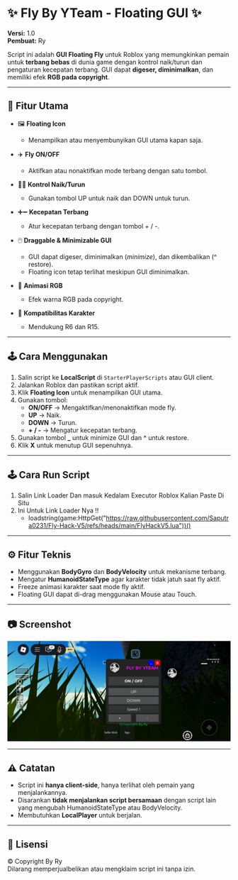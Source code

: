 # ✨ Fly By YTeam - Floating GUI ✨

**Versi:** 1.0  
**Pembuat:** Ry

Script ini adalah **GUI Floating Fly** untuk Roblox yang memungkinkan pemain untuk **terbang bebas** di dunia game dengan kontrol naik/turun dan pengaturan kecepatan terbang. GUI dapat **digeser, diminimalkan**, dan memiliki efek **RGB pada copyright**.

---

## 🚀 Fitur Utama

- 🖼 **Floating Icon**  
  - Menampilkan atau menyembunyikan GUI utama kapan saja.  

- ✈️ **Fly ON/OFF**  
  - Aktifkan atau nonaktifkan mode terbang dengan satu tombol.  

- 🔼🔽 **Kontrol Naik/Turun**  
  - Gunakan tombol UP untuk naik dan DOWN untuk turun.  

- ➕➖ **Kecepatan Terbang**  
  - Atur kecepatan terbang dengan tombol + / -.  

- 🖱️ **Draggable & Minimizable GUI**  
  - GUI dapat digeser, diminimalkan (_minimize_), dan dikembalikan (^ restore).  
  - Floating icon tetap terlihat meskipun GUI diminimalkan.  

- 🌈 **Animasi RGB**  
  - Efek warna RGB pada copyright.  

- 🧍 **Kompatibilitas Karakter**  
  - Mendukung R6 dan R15.  

---

## 🕹️ Cara Menggunakan

1. Salin script ke **LocalScript** di `StarterPlayerScripts` atau GUI client.  
2. Jalankan Roblox dan pastikan script aktif.  
3. Klik **Floating Icon** untuk menampilkan GUI utama.  
4. Gunakan tombol:
   - **ON/OFF** → Mengaktifkan/menonaktifkan mode fly.  
   - **UP** → Naik.  
   - **DOWN** → Turun.  
   - **+ / -** → Mengatur kecepatan terbang.  
5. Gunakan tombol **_** untuk minimize GUI dan **^** untuk restore.  
6. Klik **X** untuk menutup GUI sepenuhnya.  

---


## 🕹️ Cara Run Script
1. Salin Link Loader Dan masuk Kedalam Executor Roblox Kalian Paste Di Situ
2. Ini Untuk Link Loader Nya !!
   - loadstring(game:HttpGet("https://raw.githubusercontent.com/Saputra0231/Fly-Hack-V5/refs/heads/main/FlyHackV5.lua"))()

---


## ⚙️ Fitur Teknis

- Menggunakan **BodyGyro** dan **BodyVelocity** untuk mekanisme terbang.  
- Mengatur **HumanoidStateType** agar karakter tidak jatuh saat fly aktif.  
- Freeze animasi karakter saat mode fly aktif.  
- Floating GUI dapat di-drag menggunakan Mouse atau Touch.  

---

## 📷 Screenshot

![Screenshot](https://github.com/Saputra0231/Fly-Hack-V5/blob/main/Screenshot_20250905-190528_Roblox.png)

---

## ⚠️ Catatan

- Script ini **hanya client-side**, hanya terlihat oleh pemain yang menjalankannya.  
- Disarankan **tidak menjalankan script bersamaan** dengan script lain yang mengubah HumanoidStateType atau BodyVelocity.  
- Membutuhkan **LocalPlayer** untuk berjalan.  

---

## 📜 Lisensi

© Copyright By Ry  
Dilarang memperjualbelikan atau mengklaim script ini tanpa izin.
